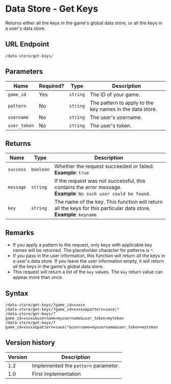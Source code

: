 # Data Store - Get Keys

Returns either all the keys in the game's global data store, or all the keys in a user's data store.

## URL Endpoint

```
/data-store/get-keys/
```

## Parameters

Name | Required? | Type | Description
--- | --- | --- | ---
`game_id` | Yes | `string` | The ID of your game.
`pattern` | No | `string` | The pattern to apply to the key names in the data store.
`username` | No | `string` | The user's username.
`user_token` | No | `string` | The user's token.

## Returns

Name | Type | Description
--- | --- | ---
`success` | `boolean` | Whether the request succeeded or failed. <br> **Example**: `true`
`message` | `string` | If the request was not successful, this contains the error message. <br> **Example**: `No such user could be found.`
`key` | `string` | The name of the key. This function will return all the keys for this particular data store. <br> **Example**: `keyname`

## Remarks

- If you apply a pattern to the request, only keys with applicable key names will be returned. The placeholder character for patterns is `*`.
- If you pass in the user information, this function will return all the keys in a user's data store. If you leave the user information empty, it will return all the keys in the game's global data store.
- This request will return a list of the `key` values. The `key` return value can appear more than once.

## Syntax

```
/data-store/get-keys/?game_id=xxxxx
/data-store/get-keys/?game_id=xxxxx&pattern=save|*
/data-store/get-keys/?game_id=xxxxx&username=myusername&user_token=mytoken
/data-store/get-keys/?game_id=xxxxx&pattern=save|*&username=myusername&user_token=mytoken
```

## Version history

Version | Description
--- | ---
1.2 | Implemented the `pattern` parameter.
1.0 | First implementation